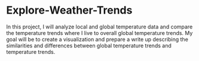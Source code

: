 # Explore-Weather-Trends
In this project, I will analyze local and global temperature data and compare the temperature trends where I live to overall global temperature trends. My goal will be to create a visualization and prepare a write up describing the similarities and differences between global temperature trends and temperature trends.
